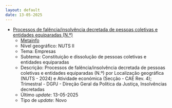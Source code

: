 ```yaml
---
layout: default
date: 13-05-2025
---
```

* [Processos de falência/insolvência decretada de pessoas coletivas e entidades equiparadas (N.º)](https://www.ine.pt/xportal/xmain?xpid=INE&xpgid=ine_indicadores&indOcorrCod=0014422&contexto=bd&selTab=tab2)
  * [Metainfo](https://www.ine.pt/bddXplorer/htdocs/minfo.jsp?var_cd=0014422&lingua=PT)
  * Nível geográfico: NUTS II
  * Tema: Empresas
  * Subtema: Constituição e dissolução de pessoas coletivas e entidades equiparadas
  * Descrição: Processos de falência/insolvência decretada de pessoas coletivas e entidades equiparadas (N.º) por Localização geográfica (NUTS - 2024) e Atividade económica (Secção - CAE Rev. 4); Trimestral - DGPJ - Direção Geral da Política da Justiça, Insolvências decretadas
  * Último _update_: 13-05-2025
  * Tipo de _update_: Novo

